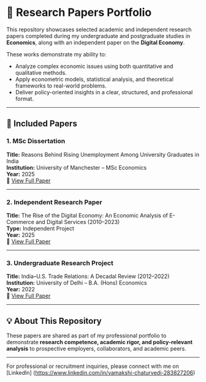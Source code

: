 # 📑 Research Papers Portfolio

This repository showcases selected academic and independent research papers completed during my undergraduate and postgraduate studies in **Economics**, along with an independent paper on the **Digital Economy**.  

These works demonstrate my ability to:  
- Analyze complex economic issues using both quantitative and qualitative methods.  
- Apply econometric models, statistical analysis, and theoretical frameworks to real-world problems.  
- Deliver policy-oriented insights in a clear, structured, and professional format.  

---

## 📂 Included Papers

### 1. MSc Dissertation  
**Title:** Reasons Behind Rising Unemployment Among University Graduates in India  
**Institution:** University of Manchester – MSc Economics  
**Year:** 2025  
📄 [View Full Paper](./docs/Dissertation_GraduateUnemployment_India_2025.pdf)  

---

### 2. Independent Research Paper  
**Title:** The Rise of the Digital Economy: An Economic Analysis of E-Commerce and Digital Services (2010–2023)  
**Type:** Independent Project  
**Year:** 2025  
📄 [View Full Paper](./docs/Independent_Research_DigitalEconomy_2010_2023.pdf)  

---

### 3. Undergraduate Research Project  
**Title:** India–U.S. Trade Relations: A Decadal Review (2012–2022)  
**Institution:** University of Delhi – B.A. (Hons) Economics  
**Year:** 2022  
📄 [View Full Paper](./docs/UG_Research_India_US_Trade_2012_2022.pdf)  

---

## 💡 About This Repository  

These papers are shared as part of my professional portfolio to demonstrate **research competence, academic rigor, and policy-relevant analysis** to prospective employers, collaborators, and academic peers.  

---

For professional or recruitment inquiries, please connect with me on [LinkedIn] (https://www.linkedin.com/in/vamakshi-chaturvedi-283827206)
